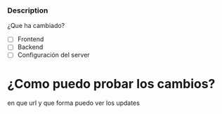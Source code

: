 ### Description
¿Que ha cambiado?
- [ ] Frontend
- [ ] Backend
- [ ] Configuración del server

# ¿Como puedo probar los cambios?
en que url y que forma puedo ver los updates

